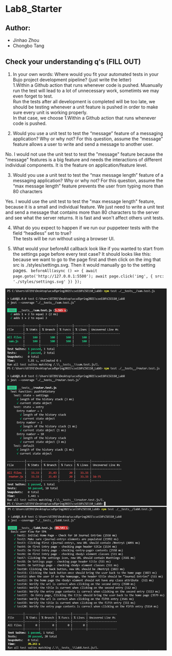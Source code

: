 # Lab8_Starter

## Author:
- Jinhao Zhou
- Chongbo Tang

## Check your understanding q's (FILL OUT)
1. In your own words: Where would you fit your automated tests in your Bujo project development pipeline? (just write the letter)</br>
1.Within a Github action that runs whenever code is pushed. Muanually run the test will lead to a lot of unnecessary work, sometimts we may even forget to test. <br/>
Run the tests after all development is completed will be too late, we should be testing whenever a unit feature is pushed in order to make sure every unit is working properly.</br>
In that case, we choose 1.Within a Github action that runs whenever code is pushed.

2. Would you use a unit test to test the “message” feature of a messaging application? Why or why not? For this question, assume the “message” feature allows a user to write and send a message to another user.

No. I would not use the unit test to test the "message" feature because the "message" features is a big feature and needs the interactions of different individual components. It is the feature on application/feature level.

3. Would you use a unit test to test the “max message length” feature of a messaging application? Why or why not? For this question, assume the “max message length” feature prevents the user from typing more than 80 characters

Yes. I would use the unit test to test the "max message length" feature, because it is a small and individual feature. We just need to write a unit test and send a message that contains more than 80 characters to the server and see what the server returns. It is fast and won't affect others unit tests.

4. What do you expect to happen if we run our puppeteer tests with the field “headless” set to true?</br>
The tests will be run without using a browser UI.
   

5. What would your beforeAll callback look like if you wanted to start from the settings page before every test case?
It should looks like this: because we want to go to the page first and then click on the img that src is ./styles/settings.svg. Then it would manually go to the setting pages.
` beforeAll(async () => {
    await page.goto('http://127.0.0.1:5500');
    await page.click('img', { src: './styles/settings.svg' })
  });`

 ![sum test and route test](https://github.com/j5zhou/CSE110_Lab8/blob/starterv2-no-history/sumroute.png?raw=true)
 ![part2](https://github.com/j5zhou/CSE110_Lab8/blob/starterv2-no-history/part2.png?raw=true)

